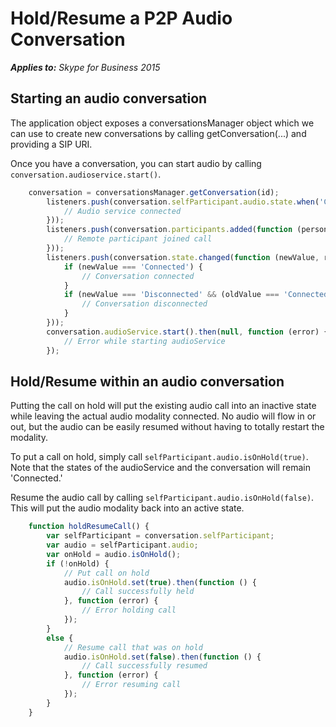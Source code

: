 # Hold/Resume a P2P Audio Conversation

_**Applies to:** Skype for Business 2015_

## Starting an audio conversation

The application object exposes a conversationsManager object which we can use to create new conversations by calling getConversation(...) and providing a SIP URI.

Once you have a conversation, you can start audio by calling `conversation.audioservice.start()`.

```js
    conversation = conversationsManager.getConversation(id);
        listeners.push(conversation.selfParticipant.audio.state.when('Connected', function () {
            // Audio service connected
        }));
        listeners.push(conversation.participants.added(function (person) {
            // Remote participant joined call
        }));
        listeners.push(conversation.state.changed(function (newValue, reason, oldValue) {
            if (newValue === 'Connected') {
                // Conversation connected
            }
            if (newValue === 'Disconnected' && (oldValue === 'Connected' || oldValue === 'Connecting')) {
                // Conversation disconnected
            }
        }));
        conversation.audioService.start().then(null, function (error) {
            // Error while starting audioService
        });
```


## Hold/Resume within an audio conversation

Putting the call on hold will put the existing audio call into an inactive state while leaving
the actual audio modality connected. No audio will flow in or out, but the audio can be easily
resumed without having to totally restart the modality.

To put a call on hold, simply call `selfParticipant.audio.isOnHold(true)`. Note that the states of the
audioService and the conversation will remain 'Connected.'

Resume the audio call by calling `selfParticipant.audio.isOnHold(false)`. This will put the audio
modality back into an active state.

```js
    function holdResumeCall() {
        var selfParticipant = conversation.selfParticipant;
        var audio = selfParticipant.audio;
        var onHold = audio.isOnHold();
        if (!onHold) {
            // Put call on hold
            audio.isOnHold.set(true).then(function () {
                // Call successfully held
            }, function (error) {
                // Error holding call
            });
        }
        else {
            // Resume call that was on hold
            audio.isOnHold.set(false).then(function () {
                // Call successfully resumed
            }, function (error) {
                // Error resuming call
            });
        }
    }
```